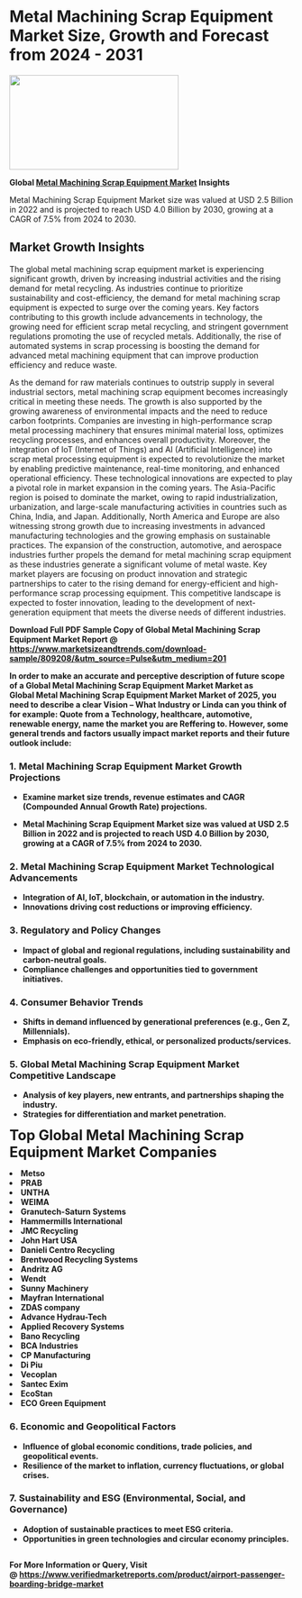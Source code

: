 <H1>Metal Machining Scrap Equipment Market Size, Growth and Forecast from 2024 - 2031</H1><img class="aligncenter size-medium wp-image-584254" src="https://thirdeyenews.in/wp-content/uploads/2024/09/Global-Market-Research-300x168.jpeg" alt="" width="300" height="168" /><p><strong>Global&nbsp;<a href="https://www.marketsizeandtrends.com/download-sample/809208/&amp;utm_source=Pulse&amp;utm_medium=201">Metal Machining Scrap Equipment Market</a> Insights</strong></p><p>Metal Machining Scrap Equipment Market size was valued at USD 2.5 Billion in 2022 and is projected to reach USD 4.0 Billion by 2030, growing at a CAGR of 7.5% from 2024 to 2030.</p><p><h2>Market Growth Insights</h2> <p>The global metal machining scrap equipment market is experiencing significant growth, driven by increasing industrial activities and the rising demand for metal recycling. As industries continue to prioritize sustainability and cost-efficiency, the demand for metal machining scrap equipment is expected to surge over the coming years. Key factors contributing to this growth include advancements in technology, the growing need for efficient scrap metal recycling, and stringent government regulations promoting the use of recycled metals. Additionally, the rise of automated systems in scrap processing is boosting the demand for advanced metal machining equipment that can improve production efficiency and reduce waste.</p> <p><strong></strong></p> <p>As the demand for raw materials continues to outstrip supply in several industrial sectors, metal machining scrap equipment becomes increasingly critical in meeting these needs. The growth is also supported by the growing awareness of environmental impacts and the need to reduce carbon footprints. Companies are investing in high-performance scrap metal processing machinery that ensures minimal material loss, optimizes recycling processes, and enhances overall productivity. Moreover, the integration of IoT (Internet of Things) and AI (Artificial Intelligence) into scrap metal processing equipment is expected to revolutionize the market by enabling predictive maintenance, real-time monitoring, and enhanced operational efficiency. These technological innovations are expected to play a pivotal role in market expansion in the coming years. The Asia-Pacific region is poised to dominate the market, owing to rapid industrialization, urbanization, and large-scale manufacturing activities in countries such as China, India, and Japan. Additionally, North America and Europe are also witnessing strong growth due to increasing investments in advanced manufacturing technologies and the growing emphasis on sustainable practices. The expansion of the construction, automotive, and aerospace industries further propels the demand for metal machining scrap equipment as these industries generate a significant volume of metal waste. Key market players are focusing on product innovation and strategic partnerships to cater to the rising demand for energy-efficient and high-performance scrap processing equipment. This competitive landscape is expected to foster innovation, leading to the development of next-generation equipment that meets the diverse needs of different industries. <p><strong></p><p><span class=""><strong>Download Full PDF Sample Copy of Global Metal Machining Scrap Equipment Market Report</strong> @ <a href="https://www.marketsizeandtrends.com/download-sample/809208/&amp;utm_source=Pulse&amp;utm_medium=201" target="_blank">https://www.marketsizeandtrends.com/download-sample/809208/&amp;utm_source=Pulse&amp;utm_medium=201</a></span></p><p>In order to make an accurate and perceptive description of future scope of a Global&nbsp;Metal Machining Scrap Equipment Market Market as Global&nbsp;Metal Machining Scrap Equipment Market Market of 2025, you need to describe a clear Vision &ndash; What Industry or Linda can you think of for example: Quote from a Technology, healthcare, automotive, renewable energy, name the market you are Reffering to. However, some general trends and factors usually impact market reports and their future outlook include:</p><h3>1.&nbsp;<strong>Metal Machining Scrap Equipment Market Growth Projections</strong></h3><ul><li>Examine market size trends, revenue estimates and CAGR (Compounded Annual Growth Rate) projections.</li><li><p>Metal Machining Scrap Equipment Market size was valued at USD 2.5 Billion in 2022 and is projected to reach USD 4.0 Billion by 2030, growing at a CAGR of 7.5% from 2024 to 2030.</p></li></ul><h3>2.&nbsp;<strong>Metal Machining Scrap Equipment Market Technological Advancements</strong></h3><ul><li>Integration of AI, IoT, blockchain, or automation in the industry.</li><li>Innovations driving cost reductions or improving efficiency.</li></ul><h3>3.&nbsp;<strong>Regulatory and Policy Changes</strong></h3><ul><li>Impact of global and regional regulations, including sustainability and carbon-neutral goals.</li><li>Compliance challenges and opportunities tied to government initiatives.</li></ul><h3>4.&nbsp;<strong>Consumer Behavior Trends</strong></h3><ul><li>Shifts in demand influenced by generational preferences (e.g., Gen Z, Millennials).</li><li>Emphasis on eco-friendly, ethical, or personalized products/services.</li></ul><h3>5.&nbsp;<strong>Global Metal Machining Scrap Equipment Market Competitive Landscape</strong></h3><ul><li>Analysis of key players, new entrants, and partnerships shaping the industry.</li><li>Strategies for differentiation and market penetration.</li></ul><p data-pm-slice="1 1 []"><span style="color: inherit; font-family: inherit; font-size: 25px;">Top Global Metal Machining Scrap Equipment Market Companies</span></p><div class="" data-test-id=""><p><li>Metso</li><li> PRAB</li><li> UNTHA</li><li> WEIMA</li><li> Granutech-Saturn Systems</li><li> Hammermills International</li><li> JMC Recycling</li><li> John Hart USA</li><li> Danieli Centro Recycling</li><li> Brentwood Recycling Systems</li><li> Andritz AG</li><li> Wendt</li><li> Sunny Machinery</li><li> Mayfran International</li><li> ZDAS company</li><li> Advance Hydrau-Tech</li><li> Applied Recovery Systems</li><li> Bano Recycling</li><li> BCA Industries</li><li> CP Manufacturing</li><li> Di Piu</li><li> Vecoplan</li><li> Santec Exim</li><li> EcoStan</li><li> ECO Green Equipment</li></p></div><h3>6.&nbsp;<strong>Economic and Geopolitical Factors</strong></h3><ul><li>Influence of global economic conditions, trade policies, and geopolitical events.</li><li>Resilience of the market to inflation, currency fluctuations, or global crises.</li></ul><h3>7.&nbsp;<strong>Sustainability and ESG (Environmental, Social, and Governance)</strong></h3><ul><li>Adoption of sustainable practices to meet ESG criteria.</li><li>Opportunities in green technologies and circular economy principles.</li></ul><h2><strong style="font-size: 14px;">For More Information or Query, Visit @&nbsp;</strong><a style="background-color: #ffffff; font-size: 14px;" href="https://www.marketsizeandtrends.com/report/metal-machining-scrap-equipment-market/" target="_blank">https://www.verifiedmarketreports.com/product/airport-passenger-boarding-bridge-market</a></h2>

